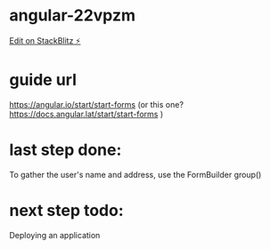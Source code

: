 # angular-22vpzm

[Edit on StackBlitz ⚡️](https://stackblitz.com/edit/angular-22vpzm)

# guide url

https://angular.io/start/start-forms (or this one? https://docs.angular.lat/start/start-forms )

# last step done:

To gather the user's name and address, use the FormBuilder group()

# next step todo:

Deploying an application

